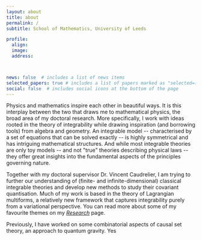 ```yaml
---
layout: about
title: about
permalink: /
subtitle: School of Mathematics, University of Leeds

profile:
  align:
  image:
  address:



news: false  # includes a list of news items
selected_papers: true # includes a list of papers marked as "selected={true}"
social: false  # includes social icons at the bottom of the page
---
```


Physics and mathematics inspire each other in beautiful ways. It is this interplay between the two that draws me to mathematical physics, the broad area of my doctoral research. More specifically, I work with ideas rooted in the theory of integrability while drawing inspiration (and borrowing tools) from algebra and geometry. An integrable model -- characterised by a set of equations that can be solved exactly -- is highly symmetrical and has intriguing mathematical structures. And while most integrable theories are only toy models -- and not "true" theories describing physical laws -- they offer great insights into the fundamental aspects of the principles governing nature.

Together with my doctoral supervisor Dr. Vincent Caudrelier, I am trying to further our understanding of (finite- and infinite-dimensional) classical integrable theories and develop new methods to study their covariant quantisation. Much of my work is based in the theory of Lagrangian multiforms, a relatively new framework that captures integrability purely from a variational perspective. You can read more about some of my favourite themes on my *[Research]()* page.

Previously, I have worked on some combinatorial aspects of causal set theory, an approach to quantum gravity. Yes
